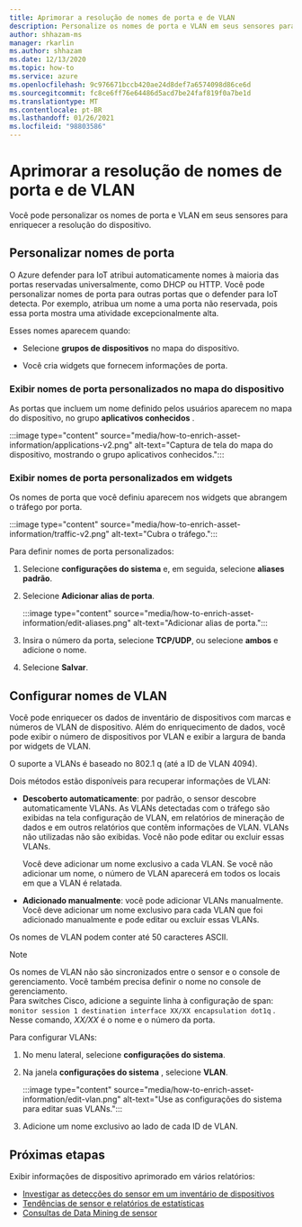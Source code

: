 ```yaml
---
title: Aprimorar a resolução de nomes de porta e de VLAN
description: Personalize os nomes de porta e VLAN em seus sensores para enriquecer a resolução do dispositivo.
author: shhazam-ms
manager: rkarlin
ms.author: shhazam
ms.date: 12/13/2020
ms.topic: how-to
ms.service: azure
ms.openlocfilehash: 9c976671bccb420ae24d8def7a6574098d86ce6d
ms.sourcegitcommit: fc8ce6ff76e64486d5acd7be24faf819f0a7be1d
ms.translationtype: MT
ms.contentlocale: pt-BR
ms.lasthandoff: 01/26/2021
ms.locfileid: "98803586"
---
```

# <a name="enhance-port-and-vlan-name-resolution"></a>Aprimorar a resolução de nomes de porta e de VLAN

Você pode personalizar os nomes de porta e VLAN em seus sensores para enriquecer a resolução do dispositivo.

## <a name="customize-port-names"></a>Personalizar nomes de porta

O Azure defender para IoT atribui automaticamente nomes à maioria das portas reservadas universalmente, como DHCP ou HTTP. Você pode personalizar nomes de porta para outras portas que o defender para IoT detecta. Por exemplo, atribua um nome a uma porta não reservada, pois essa porta mostra uma atividade excepcionalmente alta.

Esses nomes aparecem quando:

  - Selecione **grupos de dispositivos** no mapa do dispositivo.

  - Você cria widgets que fornecem informações de porta.

### <a name="view-custom-port-names-in-the-device-map"></a>Exibir nomes de porta personalizados no mapa do dispositivo

As portas que incluem um nome definido pelos usuários aparecem no mapa do dispositivo, no grupo **aplicativos conhecidos** .

:::image type="content" source="media/how-to-enrich-asset-information/applications-v2.png" alt-text="Captura de tela do mapa do dispositivo, mostrando o grupo aplicativos conhecidos.":::

### <a name="view-custom-port-names-in-widgets"></a>Exibir nomes de porta personalizados em widgets

Os nomes de porta que você definiu aparecem nos widgets que abrangem o tráfego por porta.

:::image type="content" source="media/how-to-enrich-asset-information/traffic-v2.png" alt-text="Cubra o tráfego.":::

Para definir nomes de porta personalizados:

1. Selecione **configurações do sistema** e, em seguida, selecione **aliases padrão**.

2. Selecione **Adicionar alias de porta**.

    :::image type="content" source="media/how-to-enrich-asset-information/edit-aliases.png" alt-text="Adicionar alias de porta.":::

3. Insira o número da porta, selecione **TCP/UDP**, ou selecione **ambos** e adicione o nome.

4. Selecione **Salvar**.

## <a name="configure-vlan-names"></a>Configurar nomes de VLAN

Você pode enriquecer os dados de inventário de dispositivos com marcas e números de VLAN de dispositivo. Além do enriquecimento de dados, você pode exibir o número de dispositivos por VLAN e exibir a largura de banda por widgets de VLAN.

O suporte a VLANs é baseado no 802.1 q (até a ID de VLAN 4094).

Dois métodos estão disponíveis para recuperar informações de VLAN:

- **Descoberto automaticamente**: por padrão, o sensor descobre automaticamente VLANs. As VLANs detectadas com o tráfego são exibidas na tela configuração de VLAN, em relatórios de mineração de dados e em outros relatórios que contêm informações de VLAN. VLANs não utilizadas não são exibidas. Você não pode editar ou excluir essas VLANs. 

  Você deve adicionar um nome exclusivo a cada VLAN. Se você não adicionar um nome, o número de VLAN aparecerá em todos os locais em que a VLAN é relatada.

- **Adicionado manualmente**: você pode adicionar VLANs manualmente. Você deve adicionar um nome exclusivo para cada VLAN que foi adicionado manualmente e pode editar ou excluir essas VLANs.

Os nomes de VLAN podem conter até 50 caracteres ASCII.

> [!NOTE]
> Os nomes de VLAN não são sincronizados entre o sensor e o console de gerenciamento. Você também precisa definir o nome no console de gerenciamento.  
Para switches Cisco, adicione a seguinte linha à configuração de span: `monitor session 1 destination interface XX/XX encapsulation dot1q` . Nesse comando, *XX/XX* é o nome e o número da porta.

Para configurar VLANs:

1. No menu lateral, selecione **configurações do sistema**.

2. Na janela **configurações do sistema** , selecione **VLAN**.

    :::image type="content" source="media/how-to-enrich-asset-information/edit-vlan.png" alt-text="Use as configurações do sistema para editar suas VLANs.":::

3. Adicione um nome exclusivo ao lado de cada ID de VLAN.

## <a name="next-steps"></a>Próximas etapas

Exibir informações de dispositivo aprimorado em vários relatórios:

- [Investigar as detecções do sensor em um inventário de dispositivos](how-to-investigate-sensor-detections-in-a-device-inventory.md)
- [Tendências de sensor e relatórios de estatísticas](how-to-create-trends-and-statistics-reports.md)
- [Consultas de Data Mining de sensor](how-to-create-data-mining-queries.md)

